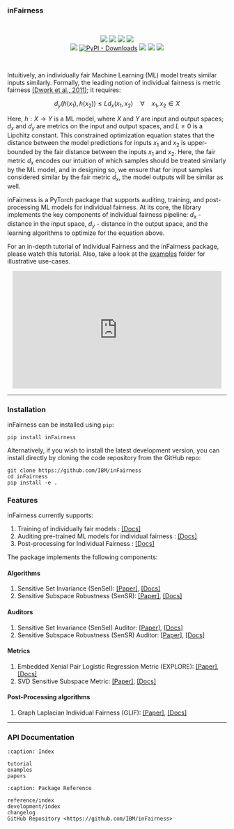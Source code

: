 ### inFairness

<br />

<p align="center">
   <a href="https://pypi.org/project/infairness"><img src="https://img.shields.io/pypi/v/infairness?color=important&label=pypi%20package"></a>
   <a href="https://github.com/IBM/inFairness"><img src="https://img.shields.io/badge/code-GitHub-informational?logo=github"></a>
   <a href="https://github.com/IBM/inFairness/tree/main/examples"><img src="https://img.shields.io/badge/example-notebooks-red?logo=jupyter"></a>
   <a href="https://ibm.github.io/inFairness"><img src="https://img.shields.io/badge/documentation-up-green?logo=GitBook"></a>
   <br/>
   <a href="https://app.travis-ci.com/IBM/inFairness"><img src="https://app.travis-ci.com/IBM/inFairness.svg?branch=main"></a>
   <a href="https://pypistats.org/packages/infairness"><img alt="PyPI - Downloads" src="https://img.shields.io/pypi/dm/inFairness?color=blue"></a>
   <a href="https://www.python.org/"><img src="https://img.shields.io/badge/python-3.8+-blue?logo=python"></a>
   <a href="https://opensource.org/licenses/Apache-2.0"><img src="https://img.shields.io/badge/license-Apache-yellow"></a>
   <a href="https://github.com/psf/black"><img src="https://img.shields.io/badge/code%20style-black-000000.svg"></a>
</p>

<br />

Intuitively, an individually fair Machine Learning (ML) model treats similar inputs similarly. Formally, the leading notion of individual fairness is metric fairness [(Dwork et al., 2011)](https://dl.acm.org/doi/abs/10.1145/2090236.2090255); it requires:

$$ d_y (h(x_1), h(x_2)) \leq L d_x(x_1, x_2) \quad \forall \quad x_1, x_2 \in X $$

Here, $h: X \rightarrow Y$ is a ML model, where $X$ and $Y$ are input and output spaces; $d_x$ and $d_y$ are metrics on the input and output spaces, and $L \geq 0$ is a Lipchitz constant. This constrained optimization equation states that the distance between the model predictions for inputs $x_1$ and $x_2$ is upper-bounded by the fair distance between the inputs $x_1$ and $x_2$. Here, the fair metric $d_x$ encodes our intuition of which samples should be treated similarly by the ML model, and in designing so, we ensure that for input samples considered similar by the fair metric $d_x$, the model outputs will be similar as well.

inFairness is a PyTorch package that supports auditing, training, and post-processing ML models for individual fairness. At its core, the library implements the key components of individual fairness pipeline: $d_x$ - distance in the input space, $d_y$ - distance in the output space, and the learning algorithms to optimize for the equation above.

For an in-depth tutorial of Individual Fairness and the inFairness package, please watch this tutorial. Also, take a look at the [examples](https://github.com/IBM/inFairness/tree/main/examples) folder for illustrative use-cases.

<p align="center">
<iframe width="480" height="270" src="https://video.ibm.com/embed/recorded/131932983" scrolling="no" allowfullscreen webkitallowfullscreen frameborder="0" style="border: 0 none transparent;"></iframe>
</p>


----------------


### Installation

inFairness can be installed using `pip`:

```
pip install inFairness
```


Alternatively, if you wish to install the latest development version, you can install directly by cloning the code repository from the GitHub repo:

```
git clone https://github.com/IBM/inFairness
cd inFairness
pip install -e .
```


### Features


inFairness currently supports:

1. Training of individually fair models : [[Docs]](https://ibm.github.io/inFairness/reference/algorithms.html)
2. Auditing pre-trained ML models for individual fairness : [[Docs]](https://ibm.github.io/inFairness/reference/auditors.html)
3. Post-processing for Individual Fairness : [[Docs]](https://ibm.github.io/inFairness/reference/postprocessing.html)

The package implements the following components:

#### Algorithms

1. Sensitive Set Invariance (SenSeI): [[Paper]](https://arxiv.org/abs/2006.14168), [[Docs]](https://ibm.github.io/inFairness/reference/algorithms.html#sensei-sensitive-set-invariance)
2. Sensitive Subspace Robustness (SenSR): [[Paper]](https://arxiv.org/abs/1907.00020), [[Docs]](https://ibm.github.io/inFairness/reference/algorithms.html#sensr-sensitive-subspace-robustness)

#### Auditors

1. Sensitive Set Invariance (SenSeI) Auditor: [[Paper]](https://arxiv.org/abs/2006.14168), [[Docs]](https://ibm.github.io/inFairness/reference/auditors.html#sensei-auditor)
2. Sensitive Subspace Robustness (SenSR) Auditor: [[Paper]](https://arxiv.org/abs/1907.00020), [[Docs]](https://ibm.github.io/inFairness/reference/auditors.html#sensr-auditor)

#### Metrics

1. Embedded Xenial Pair Logistic Regression Metric (EXPLORE): [[Paper]](https://proceedings.mlr.press/v119/mukherjee20a.html), [[Docs]](https://ibm.github.io/inFairness/reference/distances.html#explore-embedded-xenial-pairs-logistic-regression)
2. SVD Sensitive Subspace Metric: [[Paper]](https://arxiv.org/abs/1907.00020), [[Docs]](https://ibm.github.io/inFairness/reference/distances.html#svd-sensitive-subspace)

#### Post-Processing algorithms

1. Graph Laplacian Individual Fairness (GLIF): [[Paper]](https://arxiv.org/abs/2110.13796), [[Docs]](https://ibm.github.io/inFairness/reference/postprocessing.html#graph-laplacian-individual-fairness-glif)

----------

### API Documentation

```{toctree}
:caption: Index

tutorial
examples
papers
```

```{toctree}
:caption: Package Reference

reference/index
development/index
changelog
GitHub Repository <https://github.com/IBM/inFairness>
```
